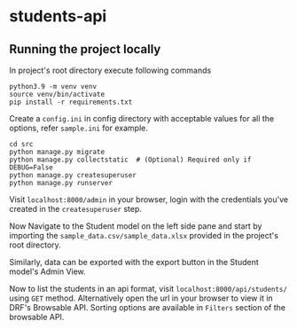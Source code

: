 # students-api

## Running the project locally
In project's root directory execute following commands
```shell
python3.9 -m venv venv
source venv/bin/activate
pip install -r requirements.txt
```
Create a ```config.ini``` in config directory with acceptable values for all the options, refer ```sample.ini``` for example.

```shell
cd src
python manage.py migrate
python manage.py collectstatic  # (Optional) Required only if DEBUG=False 
python manage.py createsuperuser
python manage.py runserver
```

Visit ```localhost:8000/admin``` in your browser, login with the credentials you've created in the ```createsuperuser``` step.

Now Navigate to the Student model on the left side pane and start by importing the ```sample_data.csv/sample_data.xlsx``` provided in the project's root directory.

Similarly, data can be exported with the export button in the Student model's Admin View.

Now to list the students in an api format, visit ```localhost:8000/api/students/``` using ```GET``` method. Alternatively open the url in your browser to view it in DRF's Browsable API. Sorting options are available in ```Filters``` section of the browsable API.